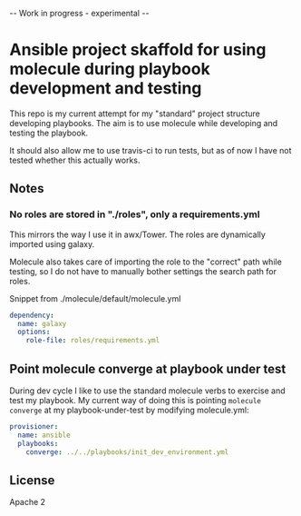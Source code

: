 -- Work in progress - experimental -- 

# Ansible project skaffold for using molecule during playbook development and testing

This repo is my current attempt for my "standard" project structure developing playbooks. The aim is to use molecule while developing and testing the playbook.

It should also allow me to use travis-ci to run tests, but as of now I have not tested whether this actually works.

## Notes

### No roles are stored in "./roles", only a requirements.yml

This mirrors the way I use it in awx/Tower. The roles are dynamically imported using galaxy. 

Molecule also takes care of importing the role to the "correct" path while testing, so I do not have to manually bother settings the search path for roles.

Snippet from ./molecule/default/molecule.yml
```yaml
dependency:
  name: galaxy
  options:
    role-file: roles/requirements.yml
```


## Point molecule converge at playbook under test

During dev cycle I like to use the standard molecule verbs to exercise and test my playbook. My current way of doing this is pointing ```molecule converge``` at my playbook-under-test by modifying molecule.yml:

```yaml
provisioner:
  name: ansible
  playbooks:
    converge: ../../playbooks/init_dev_environment.yml
```

## License

Apache 2